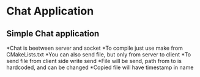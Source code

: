 # Chat Application
<h2>Simple Chat application</h2>
*Chat is beetween server and socket
*To compile just use make from CMakeLists.txt
*You can also send file, but only from server to client
*To send file from client side write send
*File will be send, path from to is hardcoded, and can be changed
*Copied file will have timestamp in name
